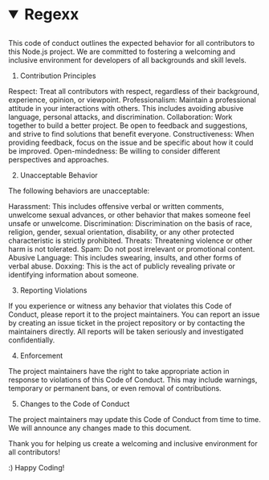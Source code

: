 <details open>
  <summary style="font-size: 30px; font-weight: bold; cursor: pointer;">Regexx</summary>
  <br>

This code of conduct outlines the expected behavior for all contributors to this Node.js project. We are committed to fostering a welcoming and inclusive environment for developers of all backgrounds and skill levels.

1. Contribution Principles

Respect: Treat all contributors with respect, regardless of their background, experience, opinion, or viewpoint.
Professionalism: Maintain a professional attitude in your interactions with others. This includes avoiding abusive language, personal attacks, and discrimination.
Collaboration: Work together to build a better project. Be open to feedback and suggestions, and strive to find solutions that benefit everyone.
Constructiveness: When providing feedback, focus on the issue and be specific about how it could be improved.
Open-mindedness: Be willing to consider different perspectives and approaches.

2. Unacceptable Behavior

The following behaviors are unacceptable:

Harassment: This includes offensive verbal or written comments, unwelcome sexual advances, or other behavior that makes someone feel unsafe or unwelcome.
Discrimination: Discrimination on the basis of race, religion, gender, sexual orientation, disability, or any other protected characteristic is strictly prohibited.
Threats: Threatening violence or other harm is not tolerated.
Spam: Do not post irrelevant or promotional content.
Abusive Language: This includes swearing, insults, and other forms of verbal abuse.
Doxxing: This is the act of publicly revealing private or identifying information about someone.

3. Reporting Violations

If you experience or witness any behavior that violates this Code of Conduct, please report it to the project maintainers. You can report an issue by creating an issue ticket in the project repository or by contacting the maintainers directly. All reports will be taken seriously and investigated confidentially.

4. Enforcement

The project maintainers have the right to take appropriate action in response to violations of this Code of Conduct. This may include warnings, temporary or permanent bans, or even removal of contributions.

5. Changes to the Code of Conduct

The project maintainers may update this Code of Conduct from time to time. We will announce any changes made to this document.

Thank you for helping us create a welcoming and inclusive environment for all contributors!

:) Happy Coding!

</details>
